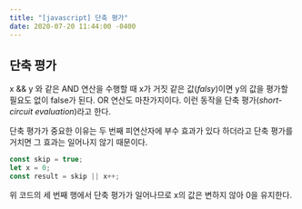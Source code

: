 ```yaml
---
title: "[javascript] 단축 평가"
date: 2020-07-20 11:44:00 -0400
---
```


## 단축 평가   

x && y 와 같은 AND 연산을 수행할 때 x가 거짓 같은 값(*falsy*)이면 y의 값을 평가할 필요도 없이 false가 된다. OR 연산도 마찬가지이다. 이런 동작을 단축 평가(*short-circuit evaluation*)라고 한다.

단축 평가가 중요한 이유는 두 번째 피연산자에 부수 효과가 있다 하더라고 단축 평가를 거치면 그 효과는 일어나지 않기 때문이다.

```javascript
const skip = true;
let x = 0;
const result = skip || x++;
```
위 코드의 세 번째 행에서 단축 평가가 일어나므로 x의 값은 변하지 않아 0을 유지한다.